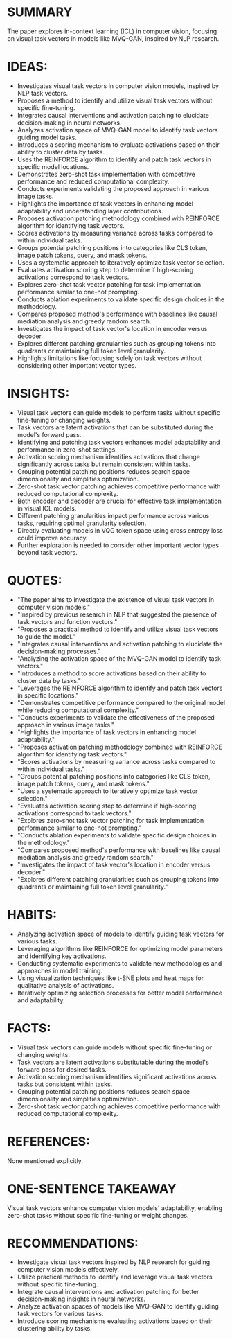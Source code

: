 # SUMMARY
The paper explores in-context learning (ICL) in computer vision, focusing on visual task vectors in models like MVQ-GAN, inspired by NLP research.

# IDEAS:
- Investigates visual task vectors in computer vision models, inspired by NLP task vectors.
- Proposes a method to identify and utilize visual task vectors without specific fine-tuning.
- Integrates causal interventions and activation patching to elucidate decision-making in neural networks.
- Analyzes activation space of MVQ-GAN model to identify task vectors guiding model tasks.
- Introduces a scoring mechanism to evaluate activations based on their ability to cluster data by tasks.
- Uses the REINFORCE algorithm to identify and patch task vectors in specific model locations.
- Demonstrates zero-shot task implementation with competitive performance and reduced computational complexity.
- Conducts experiments validating the proposed approach in various image tasks.
- Highlights the importance of task vectors in enhancing model adaptability and understanding layer contributions.
- Proposes activation patching methodology combined with REINFORCE algorithm for identifying task vectors.
- Scores activations by measuring variance across tasks compared to within individual tasks.
- Groups potential patching positions into categories like CLS token, image patch tokens, query, and mask tokens.
- Uses a systematic approach to iteratively optimize task vector selection.
- Evaluates activation scoring step to determine if high-scoring activations correspond to task vectors.
- Explores zero-shot task vector patching for task implementation performance similar to one-hot prompting.
- Conducts ablation experiments to validate specific design choices in the methodology.
- Compares proposed method's performance with baselines like causal mediation analysis and greedy random search.
- Investigates the impact of task vector's location in encoder versus decoder.
- Explores different patching granularities such as grouping tokens into quadrants or maintaining full token level granularity.
- Highlights limitations like focusing solely on task vectors without considering other important vector types.

# INSIGHTS:
- Visual task vectors can guide models to perform tasks without specific fine-tuning or changing weights.
- Task vectors are latent activations that can be substituted during the model's forward pass.
- Identifying and patching task vectors enhances model adaptability and performance in zero-shot settings.
- Activation scoring mechanism identifies activations that change significantly across tasks but remain consistent within tasks.
- Grouping potential patching positions reduces search space dimensionality and simplifies optimization.
- Zero-shot task vector patching achieves competitive performance with reduced computational complexity.
- Both encoder and decoder are crucial for effective task implementation in visual ICL models.
- Different patching granularities impact performance across various tasks, requiring optimal granularity selection.
- Directly evaluating models in VQG token space using cross entropy loss could improve accuracy.
- Further exploration is needed to consider other important vector types beyond task vectors.

# QUOTES:
- "The paper aims to investigate the existence of visual task vectors in computer vision models."
- "Inspired by previous research in NLP that suggested the presence of task vectors and function vectors."
- "Proposes a practical method to identify and utilize visual task vectors to guide the model."
- "Integrates causal interventions and activation patching to elucidate the decision-making processes."
- "Analyzing the activation space of the MVQ-GAN model to identify task vectors."
- "Introduces a method to score activations based on their ability to cluster data by tasks."
- "Leverages the REINFORCE algorithm to identify and patch task vectors in specific locations."
- "Demonstrates competitive performance compared to the original model while reducing computational complexity."
- "Conducts experiments to validate the effectiveness of the proposed approach in various image tasks."
- "Highlights the importance of task vectors in enhancing model adaptability."
- "Proposes activation patching methodology combined with REINFORCE algorithm for identifying task vectors."
- "Scores activations by measuring variance across tasks compared to within individual tasks."
- "Groups potential patching positions into categories like CLS token, image patch tokens, query, and mask tokens."
- "Uses a systematic approach to iteratively optimize task vector selection."
- "Evaluates activation scoring step to determine if high-scoring activations correspond to task vectors."
- "Explores zero-shot task vector patching for task implementation performance similar to one-hot prompting."
- "Conducts ablation experiments to validate specific design choices in the methodology."
- "Compares proposed method's performance with baselines like causal mediation analysis and greedy random search."
- "Investigates the impact of task vector's location in encoder versus decoder."
- "Explores different patching granularities such as grouping tokens into quadrants or maintaining full token level granularity."

# HABITS:
- Analyzing activation space of models to identify guiding task vectors for various tasks.
- Leveraging algorithms like REINFORCE for optimizing model parameters and identifying key activations.
- Conducting systematic experiments to validate new methodologies and approaches in model training.
- Using visualization techniques like t-SNE plots and heat maps for qualitative analysis of activations.
- Iteratively optimizing selection processes for better model performance and adaptability.

# FACTS:
- Visual task vectors can guide models without specific fine-tuning or changing weights.
- Task vectors are latent activations substitutable during the model's forward pass for desired tasks.
- Activation scoring mechanism identifies significant activations across tasks but consistent within tasks.
- Grouping potential patching positions reduces search space dimensionality and simplifies optimization.
- Zero-shot task vector patching achieves competitive performance with reduced computational complexity.

# REFERENCES:
None mentioned explicitly.

# ONE-SENTENCE TAKEAWAY
Visual task vectors enhance computer vision models' adaptability, enabling zero-shot tasks without specific fine-tuning or weight changes.

# RECOMMENDATIONS:
- Investigate visual task vectors inspired by NLP research for guiding computer vision models effectively.
- Utilize practical methods to identify and leverage visual task vectors without specific fine-tuning.
- Integrate causal interventions and activation patching for better decision-making insights in neural networks.
- Analyze activation spaces of models like MVQ-GAN to identify guiding task vectors for various tasks.
- Introduce scoring mechanisms evaluating activations based on their clustering ability by tasks.